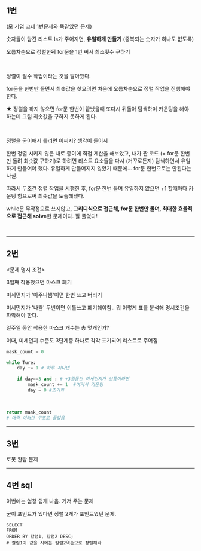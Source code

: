 ## 1번 

(모 기업 코테 1번문제와 똑같았던 문제)

숫자들이 담긴 리스트 ls가 주어지면, **유일하게 만들기** (중복되는 숫자가 하나도 없도록)

오름차순으로 정렬한뒤 for문을 1번 써서  최소횟수 구하기

​    

정렬이 필수 작업이라는 것을 알아챘다.

for문을 한번만 돌면서 최솟값을 찾으려면 처음에 오름차순으로 정렬 작업을 진행해야한다.

★ 정렬을 하지 않으면 for문 한번이 끝났을때  또다시 뒤돌아 탐색하며 카운팅을 해야 하는데 그럼 최솟값을 구하지 못하게 된다.

​    

정렬을 굳이해서 틀리면 어쩌지? 생각이 들어서

한번 정렬 시키지 않은 채로 종이에 직접 계산을 해보았고,  내가 짠 코드 (= for문 한번만 돌려 최솟값 구하기)로 하려면  리스트 요소들을 다시 (거꾸로든지) 탐색하면서 유일하게 만들어야 했다. 유일하게 만들어지지 않았기 때문에... for문 한번으로는 안된다는 사실.

따라서 무조건 정렬 작업을 시행한 후, for문 한번 돌며 유일하지 않으면 +1 할때마다 카운팅 함으로써 최솟값을 도출해냈다.

while문 무작정으로 쓰지않고, **그리디식으로 접근해, for문 한번만 돌며, 최대한 효율적으로 접근해 solve**한 문제이다. 잘 풀었다!

​    

---

## 2번

<문제 명시 조건>

3일째 착용했으면 마스크 폐기

미세먼지가 '아주나쁨'이면 한번 쓰고 버리기

미세먼지가 '나쁨' 두번이면 이틀쓰고 폐기해야함.. 뭐 이렇게 표를 분석해 명시조건을 파악해야 한다.

일주일 동안 착용한 마스크 개수는 총 몇개인가? 

이때, 미세먼지 수준도 3단계중 하나로 각각 표기되어 리스트로 주어짐

```python
mask_count = 0

while Ture:
    day += 1 # 하루 지나면 
    
    if day==3 and : # +3일동안 미세먼지가 보통이라면
        mask_count += 1  #여기서 카운팅 
        day = 0 #초기화
    
    
        
return mask_count
# 대략 이러한 구조로 풀었음
```



---

## 3번

로봇 완탐 문제

---

## 4번 sql

이번에는 엄청 쉽게 나옴. 거저 주는 문제

굳이 포인트가 있다면 정렬 2개가 포인트였던 문제.

```mysql
SELECT
FROM 
ORDER BY 칼럼1, 칼럼2 DESC;
# 칼럼1이 같을 시에는 칼럼2역순으로 정렬해라
```

